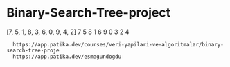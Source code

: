 # Binary-Search-Tree-project
[7, 5, 1, 8, 3, 6, 0, 9, 4, 2]
            7
         5     8
      1    6      9
    0   3
      2   4
      
      https://app.patika.dev/courses/veri-yapilari-ve-algoritmalar/binary-search-tree-proje
      https://app.patika.dev/esmagundogdu
